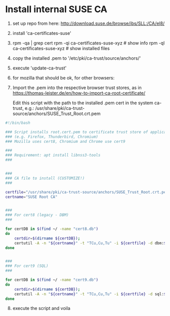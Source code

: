 # Install internal SUSE CA

1. set up repo from here: http://download.suse.de/browse/ibs/SLL:/CA/el8/

2. install 'ca-certificates-suse'

3. rpm -qa | grep cert
   rpm -qi ca-certificates-suse-xyz  # show info
   rpm -ql ca-certificates-suse-xyz  # show installed files

4. copy the installed .pem to '/etc/pki/ca-trust/source/anchors/'

5. execute 'update-ca-trust'

6. for mozilla that should be ok, for other browsers:

7. Import the .pem into the respective browser trust stores, as in
   https://thomas-leister.de/en/how-to-import-ca-root-certificate/
  
   Edit this script with the path to the installed .pem cert in the system ca-trust,
   e.g.: /usr/share/pki/ca-trust-source/anchors/SUSE_Trust_Root.crt.pem



``` bash
#!/bin/bash

### Script installs root.cert.pem to certificate trust store of applications using NSS
### (e.g. Firefox, Thunderbird, Chromium)
### Mozilla uses cert8, Chromium and Chrome use cert9

###
### Requirement: apt install libnss3-tools
###


###
### CA file to install (CUSTOMIZE!)
###

certfile="/usr/share/pki/ca-trust-source/anchors/SUSE_Trust_Root.crt.pem"
certname="SUSE Root CA"


###
### For cert8 (legacy - DBM)
###

for certDB in $(find ~/ -name "cert8.db")
do
    certdir=$(dirname ${certDB});
    certutil -A -n "${certname}" -t "TCu,Cu,Tu" -i ${certfile} -d dbm:${certdir}
done


###
### For cert9 (SQL)
###

for certDB in $(find ~/ -name "cert9.db")
do
    certdir=$(dirname ${certDB});
    certutil -A -n "${certname}" -t "TCu,Cu,Tu" -i ${certfile} -d sql:${certdir}
done

```

8. execute the script and voila

